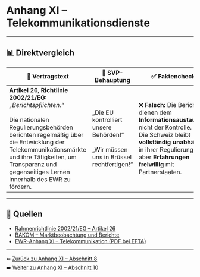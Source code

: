 # Anhang XI – Telekommunikationsdienste

---

## 📊 Direktvergleich

| 📜 **Vertragstext** | 🧨 **SVP-Behauptung** | ✅ **Faktencheck** |
|---------------------|-----------------------|--------------------|
| **Artikel 26, Richtlinie 2002/21/EG:** _„Berichtspflichten.“_ <br><br> Die nationalen Regulierungsbehörden berichten regelmäßig über die Entwicklung der Telekommunikationsmärkte und ihre Tätigkeiten, um Transparenz und gegenseitiges Lernen innerhalb des EWR zu fördern. | „Die EU kontrolliert unsere Behörden!“ <br><br> „Wir müssen uns in Brüssel rechtfertigen!“ | ❌ **Falsch:** Die Berichte dienen dem **Informationsaustausch**, nicht der Kontrolle. <br> Die Schweiz bleibt **vollständig unabhängig** in ihrer Regulierung, teilt aber **Erfahrungen freiwillig** mit Partnerstaaten. |

---

## 🔗 Quellen

- [Rahmenrichtlinie 2002/21/EG – Artikel 26](https://eur-lex.europa.eu/legal-content/DE/TXT/?uri=CELEX:02002L0021-20091219)
- [BAKOM – Marktbeobachtung und Berichte](https://www.bakom.admin.ch/)
- [EWR-Anhang XI – Telekommunikation (PDF bei EFTA)](https://www.efta.int/media/documents/legal-texts/eea/annexes-to-the-agreement/Annex-XI.pdf)

---

⬅️ [Zurück zu Anhang XI – Abschnitt 8](anhang_XI_abschnitt_8.md)  
➡️ [Weiter zu Anhang XI – Abschnitt 10](anhang_XI_abschnitt_10.md)

